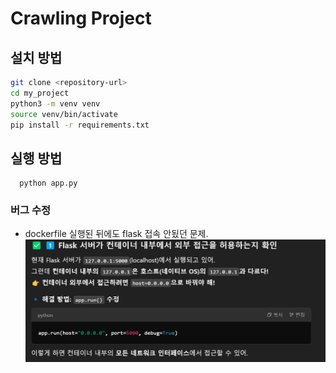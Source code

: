# Crawling Project

## 설치 방법

```bash
git clone <repository-url>
cd my_project
python3 -m venv venv
source venv/bin/activate
pip install -r requirements.txt
```

## 실행 방법

```
  python app.py
```

### 버그 수정

- dockerfile 실행된 뒤에도 flask 접속 안됬던 문제.
  ![alt text](image.png)
